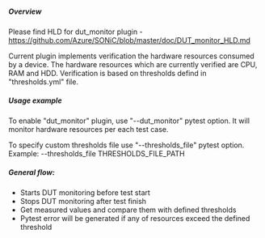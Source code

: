 ##### Overview
Please find HLD for dut_monitor plugin - https://github.com/Azure/SONiC/blob/master/doc/DUT_monitor_HLD.md

Current plugin implements verification the hardware resources consumed by a device. The hardware resources which are currently verified are CPU, RAM and HDD.
Verification is based on thresholds defind in "thresholds.yml" file.

##### Usage example
To enable "dut_monitor" plugin, use "--dut_monitor" pytest option.
It will monitor hardware resources per each test case.

To specify custom thresholds file use "--thresholds_file" pytest option.
Example:
--thresholds_file THRESHOLDS_FILE_PATH

##### General flow:

- Starts DUT monitoring before test start
- Stops DUT monitoring after test finish
- Get measured values and compare them with defined thresholds
- Pytest error will be generated if any of resources exceed the defined threshold
